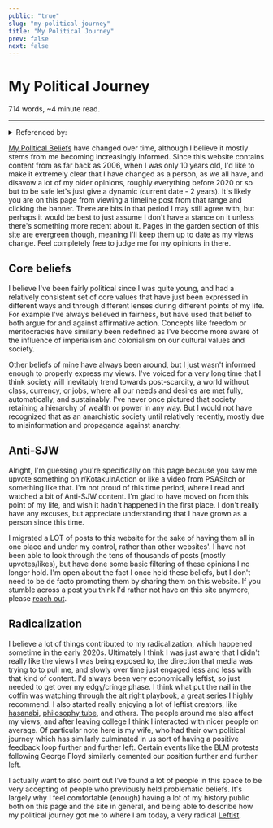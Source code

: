 ```yaml
---
public: "true"
slug: "my-political-journey"
title: "My Political Journey"
prev: false
next: false
---
```

<script setup>
import { data } from '../../git.data.ts';
import { useData } from 'vitepress';
const pageData = useData();
</script>
<h1 class="p-name">My Political Journey</h1>
<p>714 words, ~4 minute read. <span v-html="data[`site/${pageData.page.value.relativePath}`]" /></p>
<hr/>

<details><summary>Referenced by:</summary><a href="/garden/leftism/index.md">Leftism</a><a href="/garden/political-quizzes/index.md">Political Quizzes</a></details>

[My Political Beliefs](/garden/my-political-beliefs/index.md) have changed over time, although I believe it mostly stems from me becoming increasingly informed. Since this website contains content from as far back as 2006, when I was only 10 years old, I'd like to make it extremely clear that I have changed as a person, as we all have, and disavow a lot of my older opinions, roughly everything before 2020 or so but to be safe let's just give a dynamic (current date - 2 years). It's likely you are on this page from viewing a timeline post from that range and clicking the banner. There are bits in that period I may still agree with, but perhaps it would be best to just assume I don't have a stance on it unless there's something more recent about it. Pages in the garden section of this site are evergreen though, meaning I'll keep them up to date as my views change. Feel completely free to judge me for my opinions in there.

## Core beliefs

I believe I've been fairly political since I was quite young, and had a relatively consistent set of core values that have just been expressed in different ways and through different lenses during different points of my life. For example I've always believed in fairness, but have used that belief to both argue for and against affirmative action. Concepts like freedom or meritocracies have similarly been redefined as I've become more aware of the influence of imperialism and colonialism on our cultural values and society.

Other beliefs of mine have always been around, but I just wasn't informed enough to properly express my views. I've voiced for a very long time that I think society will inevitably trend towards post-scarcity, a world without class, currency, or jobs, where all our needs and desires are met fully, automatically, and sustainably. I've never once pictured that society retaining a hierarchy of wealth or power in any way. But I would not have recognized that as an anarchistic society until relatively recently, mostly due to misinformation and propaganda against anarchy.

## Anti-SJW

Alright, I'm guessing you're specifically on this page because you saw me upvote something on r/KotakuInAction or like a video from PSASitch or something like that. I'm not proud of this time period, where I read and watched a bit of Anti-SJW content. I'm glad to have moved on from this point of my life, and wish it hadn't happened in the first place. I don't really have any excuses, but appreciate understanding that I have grown as a person since this time.

I migrated a LOT of posts to this website for the sake of having them all in one place and under my control, rather than other websites'. I have not been able to look through the tens of thousands of posts (mostly upvotes/likes), but have done some basic filtering of these opinions I no longer hold. I'm open about the fact I once held these beliefs, but I don't need to be de facto promoting them by sharing them on this website. If you stumble across a post you think I'd rather not have on this site anymore, please [reach out](https://www.thepaperpilot.org/about/).

## Radicalization

I believe a lot of things contributed to my radicalization, which happened sometime in the early 2020s. Ultimately I think I was just aware that I didn't really like the views I was being exposed to, the direction that media was trying to to pull me, and slowly over time just engaged less and less with that kind of content. I'd always been very economically leftist, so just needed to get over my edgy/cringe phase. I think what put the nail in the coffin was watching through the [alt right playbook](https://youtube.com/playlist?list=PLJA_jUddXvY7v0VkYRbANnTnzkA_HMFtQ), a great series I highly recommend. I also started really enjoying a lot of leftist creators, like [hasanabi](https://twitch.tv/hasanabi), [philosophy tube](https://youtube.com/@philosophytube), and others. The people around me also affect my views, and after leaving college I think I interacted with nicer people on average. Of particular note here is my wife, who had their own political journey which has similarly culminated in us sort of having a positive feedback loop further and further left. Certain events like the BLM protests following George Floyd similarly cemented our position further and further left.

I actually want to also point out I've found a lot of people in this space to be very accepting of people who previously held problematic beliefs. It's largely why I feel comfortable (enough) having a lot of my history public both on this page and the site in general, and being able to describe how my political journey got me to where I am today, a very radical [Leftist](/garden/leftism/index.md).